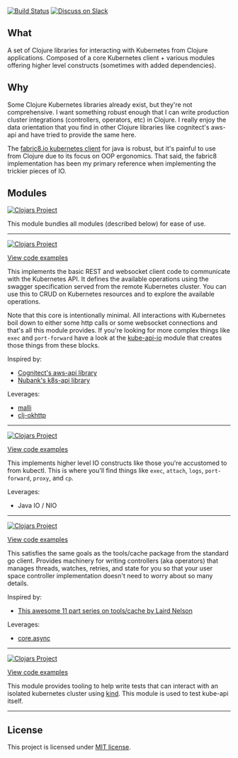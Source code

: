 [![Build Status](https://img.shields.io/travis/com/rutledgepaulv/kube-api?style=for-the-badge)](https://travis-ci.com/github/RutledgePaulV/kube-api)
[![Discuss on Slack](https://img.shields.io/badge/slack-clojurians%20%23kube--api-4A154B?logo=slack&style=for-the-badge)](https://clojurians.slack.com/channels/kube-api)

## What

A set of Clojure libraries for interacting with Kubernetes from Clojure applications. Composed of a core Kubernetes
client + various modules offering higher level constructs (sometimes with added dependencies).

## Why

Some Clojure Kubernetes libraries already exist, but they're not comprehensive. I want something robust enough that I
can write production cluster integrations (controllers, operators, etc) in Clojure. I really enjoy the data orientation
that you find in other Clojure libraries like cognitect's aws-api and have tried to provide the same here.

The [fabric8.io kubernetes client](https://github.com/fabric8io/kubernetes-client) for java is robust, but it's
painful to use from Clojure due to its focus on OOP ergonomics. That said, the fabric8 implementation has been 
my primary reference when implementing the trickier pieces of IO.

## Modules

[![Clojars Project](https://img.shields.io/clojars/v/kube-api/kube-api?style=for-the-badge)](https://www.clojars.org/kube-api)

This module bundles all modules (described below) for ease of use.

---

[![Clojars Project](https://img.shields.io/clojars/v/kube-api/kube-api-core?style=for-the-badge)](https://www.clojars.org/kube-api/kube-api-core)

[View code examples](./kube-api-core)

This implements the basic REST and websocket client code to communicate with the Kubernetes API. It defines the
available operations using the swagger specification served from the remote Kubernetes cluster. You can use this to CRUD
on Kubernetes resources and to explore the available operations.

Note that this core is intentionally minimal. All interactions with Kubernetes boil down to either some http calls or
some websocket connections and that's all this module provides. If you're looking for more complex things like
`exec` and `port-forward` have a look at the [kube-api-io](./kube-api-io) module that creates those things from these
blocks.

Inspired by:

- [Cognitect's aws-api library](https://github.com/cognitect-labs/aws-api)
- [Nubank's k8s-api library](https://github.com/nubank/k8s-api)

Leverages:

- [malli](https://github.com/metosin/malli)
- [clj-okhttp](https://github.com/rutledgepaulv/clj-okhttp)

---

[![Clojars Project](https://img.shields.io/clojars/v/kube-api/kube-api-io?style=for-the-badge)](https://www.clojars.org/kube-api/kube-api-io)

[View code examples](./kube-api-io)

This implements higher level IO constructs like those you're accustomed to from kubectl. This is where you'll find
things like `exec`, `attach`, `logs`, `port-forward`, `proxy`, and `cp`.

Leverages:

- Java IO / NIO

---

[![Clojars Project](https://img.shields.io/clojars/v/kube-api/kube-api-controllers?style=for-the-badge)](https://www.clojars.org/kube-api/kube-api-controllers)

[View code examples](./kube-api-controllers)

This satisfies the same goals as the tools/cache package from the standard go client. Provides machinery for writing
controllers (aka operators) that manages threads, watches, retries, and state for you so that your user space controller
implementation doesn't need to worry about so many details.

Inspired by:

- [This awesome 11 part series on tools/cache by Laird Nelson](https://lairdnelson.wordpress.com/2018/01/07/understanding-kubernetes-tools-cache-package-part-0/)

Leverages:

- [core.async](https://github.com/clojure/core.async)

---

[![Clojars Project](https://img.shields.io/clojars/v/kube-api/kube-api-test?style=for-the-badge)](https://www.clojars.org/kube-api/kube-api-test)

[View code examples](./kube-api-test)

This module provides tooling to help write tests that can interact with an isolated kubernetes cluster
using [kind](https://kind.sigs.k8s.io/). This module is used to test kube-api itself.

---

## License

This project is licensed under [MIT license](http://opensource.org/licenses/MIT).